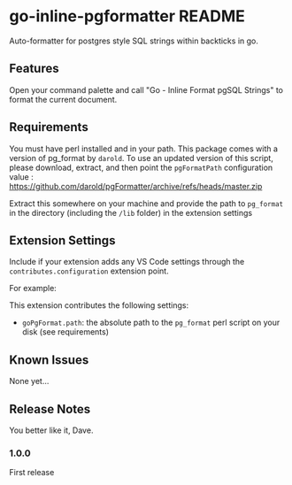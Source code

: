 # go-inline-pgformatter README

Auto-formatter for postgres style SQL strings within backticks in go.

## Features

Open your command palette and call "Go - Inline Format pgSQL Strings" to format the current document.

## Requirements

You must have perl installed and in your path.
This package comes with a version of pg_format by `darold`. To use an updated version of this script,
please download, extract, and then point the `pgFormatPath` configuration value : https://github.com/darold/pgFormatter/archive/refs/heads/master.zip

Extract this somewhere on your machine and provide the path to `pg_format` in the directory (including the `/lib` folder) in the extension settings

## Extension Settings

Include if your extension adds any VS Code settings through the `contributes.configuration` extension point.

For example:

This extension contributes the following settings:

* `goPgFormat.path`: the absolute path to the `pg_format` perl script on your disk (see requirements)

## Known Issues

None yet... 

## Release Notes

You better like it, Dave.

### 1.0.0

First release

